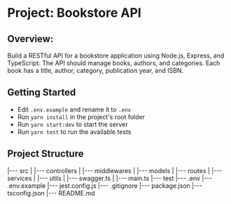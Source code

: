 
# Project: Bookstore API
## Overview:
Build a RESTful API for a bookstore application using Node.js, Express, and TypeScript. The API should manage books, authors, and categories. Each book has a title, author, category, publication year, and ISBN.

## Getting Started
- Edit `.env.example` and rename it to `.env`
- Run `yarn install` in the project's root folder
- Run `yarn start:dev` to start the server
- Run `yarn test` to run the available tests

## Project Structure
|--- src
|    |--- controllers
|    |--- middlewares
|    |--- models
|    |--- routes
|    |--- services
|    |--- utils
|    |--- swagger.ts
|    |--- main.ts
|--- test
|--- .env
|--- .env.example
|--- jest.config.js
|--- .gitignore
|--- package.json
|--- tsconfig.json
|--- README.md

